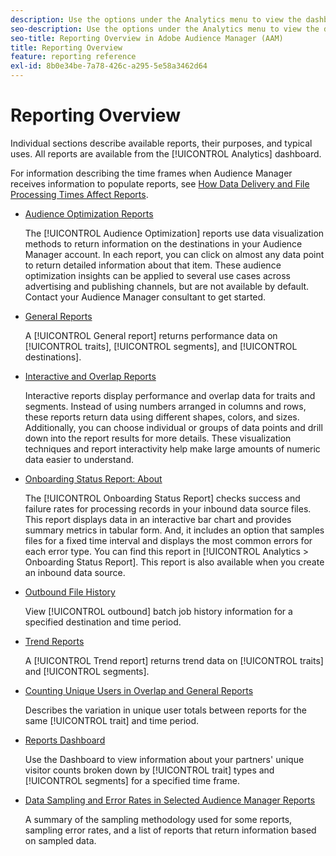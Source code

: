 ```yaml
---
description: Use the options under the Analytics menu to view the dashboard and various reports.
seo-description: Use the options under the Analytics menu to view the dashboard and various reports in Adobe Audience Manager (AAM).
seo-title: Reporting Overview in Adobe Audience Manager (AAM)
title: Reporting Overview
feature: reporting reference
exl-id: 8b0e34be-7a78-426c-a295-5e58a3462d64
---
```

# Reporting Overview

Individual sections describe available reports, their purposes, and typical uses. All reports are available from the [!UICONTROL Analytics] dashboard.

For information describing the time frames when Audience Manager receives information to populate reports, see [How Data Delivery and File Processing Times Affect Reports](/help/using/reference/reporting-file-transfer-timeframe.md).

* [Audience Optimization Reports](/help/using/reporting/audience-optimization-reports/audience-optimization-reports.md)

  The [!UICONTROL Audience Optimization] reports use data visualization methods to return information on the destinations in your Audience Manager account. In each report, you can click on almost any data point to return detailed information about that item. These audience optimization insights can be applied to several use cases across advertising and publishing channels, but are not available by default. Contact your Audience Manager consultant to get started.

* [General Reports](/help/using/reporting/general-reports.md)

  A [!UICONTROL General report] returns performance data on [!UICONTROL traits], [!UICONTROL segments], and [!UICONTROL destinations].

* [Interactive and Overlap Reports](/help/using/reporting/dynamic-reports/dynamic-reports.md)

  Interactive reports display performance and overlap data for traits and segments. Instead of using numbers arranged in columns and rows, these reports return data using different shapes, colors, and sizes. Additionally, you can choose individual or groups of data points and drill down into the report results for more details. These visualization techniques and report interactivity help make large amounts of numeric data easier to understand.

* [Onboarding Status Report: About](/help/using/reporting/onboarding-status-report.md)

  The [!UICONTROL Onboarding Status Report] checks success and failure rates for processing records in your inbound data source files. This report displays data in an interactive bar chart and provides summary metrics in tabular form. And, it includes an option that samples files for a fixed time interval and displays the most common errors for each error type. You can find this report in [!UICONTROL Analytics > Onboarding Status Report]. This report is also available when you create an inbound data source.

* [Outbound File History](/help/using/reporting/outbound-history-report.md)

  View [!UICONTROL outbound] batch job history information for a specified destination and time period.

* [Trend Reports](/help/using/reporting/trend-reports.md)

  A [!UICONTROL Trend report] returns trend data on [!UICONTROL traits] and [!UICONTROL segments].

* [Counting Unique Users in Overlap and General Reports](/help/using/reporting/unique-user-counts.md)

  Describes the variation in unique user totals between reports for the same [!UICONTROL trait] and time period.

* [Reports Dashboard](/help/using/reporting/trend-reports.md)

  Use the Dashboard to view information about your partners' unique visitor counts broken down by [!UICONTROL trait] types and [!UICONTROL segments] for a specified time frame.

* [Data Sampling and Error Rates in Selected Audience Manager Reports](/help/using/reporting/report-sampling.md)

  A summary of the sampling methodology used for some reports, sampling error rates, and a list of reports that return information based on sampled data.
